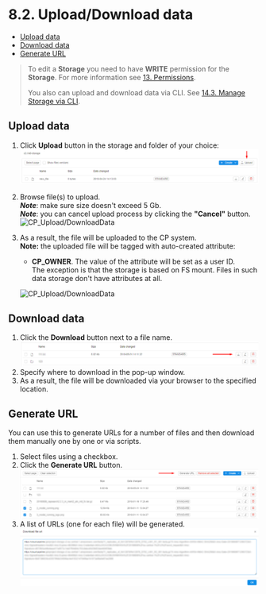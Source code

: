 # 8.2. Upload/Download data

- [Upload data](#upload-data)
- [Download data](#download-data)
- [Generate URL](#generate-url)

> To edit a **Storage** you need to have **WRITE** permission for the **Storage**. For more information see [13. Permissions](../13_Permissions/13._Permissions.md).
>
> You also can upload and download data via CLI. See [14.3. Manage Storage via CLI](../14_CLI/14.3._Manage_Storage_via_CLI.md).

## Upload data

1. Click **Upload** button in the storage and folder of your choice:  
    ![CP_Upload/DownloadData](attachments/UploadDownloadData_1.png)
2. Browse file(s) to upload.  
    **_Note_**: make sure size doesn't exceed 5 Gb.  
    **_Note_**: you can cancel upload process by clicking the **"Cancel"** button.  
    ![CP_Upload/DownloadData](attachments/UploadDownloadData_2.png)
3. As a result, the file will be uploaded to the CP system.  
    **Note:** the uploaded file will be tagged with auto-created attribute:  
    - **CP\_OWNER**. The value of the attribute will be set as a user ID.  
        The exception is that the storage is based on FS mount. Files in such data storage don't have attributes at all.

    ![CP_Upload/DownloadData](attachments/UploadDownloadData_3.png)

## Download data

1. Click the **Download** button next to a file name.  
    ![CP_Upload/DownloadData](attachments/UploadDownloadData_4.png)
2. Specify where to download in the pop-up window.
3. As a result, the file will be downloaded via your browser to the specified location.

## Generate URL

You can use this to generate URLs for a number of files and then download them manually one by one or via scripts.

1. Select files using a checkbox.
2. Click the **Generate URL** button.  
    ![CP_Upload/DownloadData](attachments/UploadDownloadData_5.png)
3. A list of URLs (one for each file) will be generated.  
    ![CP_Upload/DownloadData](attachments/UploadDownloadData_6.png)